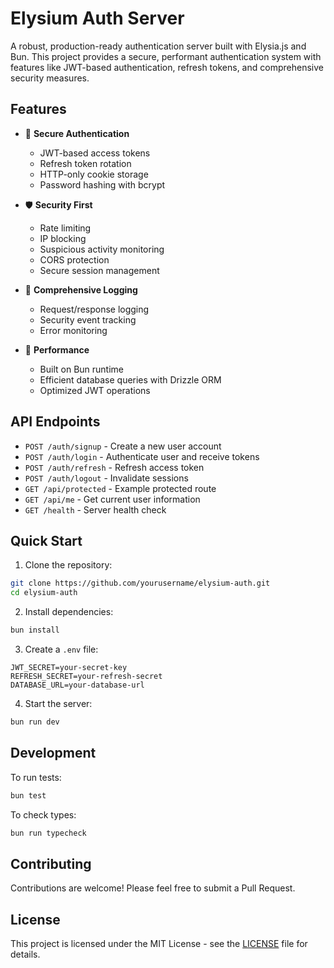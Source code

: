 # Elysium Auth Server

A robust, production-ready authentication server built with Elysia.js and Bun. This project provides a secure, performant authentication system with features like JWT-based authentication, refresh tokens, and comprehensive security measures.

## Features

- 🔐 **Secure Authentication**
  - JWT-based access tokens
  - Refresh token rotation
  - HTTP-only cookie storage
  - Password hashing with bcrypt

- 🛡️ **Security First**
  - Rate limiting
  - IP blocking
  - Suspicious activity monitoring
  - CORS protection
  - Secure session management

- 📝 **Comprehensive Logging**
  - Request/response logging
  - Security event tracking
  - Error monitoring

- 🚀 **Performance**
  - Built on Bun runtime
  - Efficient database queries with Drizzle ORM
  - Optimized JWT operations

## API Endpoints

- `POST /auth/signup` - Create a new user account
- `POST /auth/login` - Authenticate user and receive tokens
- `POST /auth/refresh` - Refresh access token
- `POST /auth/logout` - Invalidate sessions
- `GET /api/protected` - Example protected route
- `GET /api/me` - Get current user information
- `GET /health` - Server health check

## Quick Start

1. Clone the repository:
```bash
git clone https://github.com/yourusername/elysium-auth.git
cd elysium-auth
```

2. Install dependencies:
```bash
bun install
```

3. Create a `.env` file:
```env
JWT_SECRET=your-secret-key
REFRESH_SECRET=your-refresh-secret
DATABASE_URL=your-database-url
```

4. Start the server:
```bash
bun run dev
```

## Development

To run tests:
```bash
bun test
```

To check types:
```bash
bun run typecheck
```

## Contributing

Contributions are welcome! Please feel free to submit a Pull Request.

## License

This project is licensed under the MIT License - see the [LICENSE](LICENSE) file for details.
